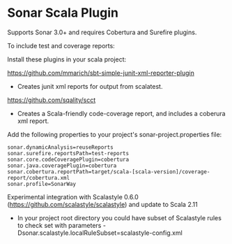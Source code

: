 Sonar Scala Plugin
===========
Supports Sonar 3.0+ and requires Cobertura and Surefire plugins.

To include test and coverage reports:

Install these plugins in your scala project:

https://github.com/mmarich/sbt-simple-junit-xml-reporter-plugin
- Creates junit xml reports for output from scalatest.

https://github.com/sqality/scct
- Creates a Scala-friendly code-coverage report, and includes a coberura xml report.


Add the following properties to your project's sonar-project.properties file:

    sonar.dynamicAnalysis=reuseReports
    sonar.surefire.reportsPath=test-reports
    sonar.core.codeCoveragePlugin=cobertura
    sonar.java.coveragePlugin=cobertura
    sonar.cobertura.reportPath=target/scala-[scala-version]/coverage-report/cobertura.xml
    sonar.profile=SonarWay

Experimental integration with Scalastyle 0.6.0 (https://github.com/scalastyle/scalastyle) and update to Scala 2.11
- In your project root directory you could have subset of Scalastyle rules to check set with parameters -Dsonar.scalastyle.localRuleSubset=scalastyle-config.xml